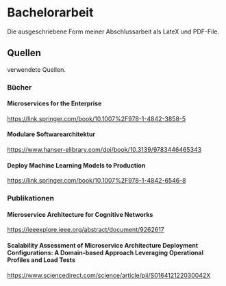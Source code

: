 # Bachelorarbeit
Die ausgeschriebene Form meiner Abschlussarbeit als LateX und PDF-File.

## Quellen
verwendete Quellen.

### Bücher
#### Microservices for the Enterprise
https://link.springer.com/book/10.1007%2F978-1-4842-3858-5

#### Modulare Softwarearchitektur
https://www.hanser-elibrary.com/doi/book/10.3139/9783446465343

#### Deploy Machine Learning Models to Production
https://link.springer.com/book/10.1007%2F978-1-4842-6546-8

### Publikationen
#### Microservice Architecture for Cognitive Networks
https://ieeexplore.ieee.org/abstract/document/9262617

#### Scalability Assessment of Microservice Architecture Deployment Configurations: A Domain-based Approach Leveraging Operational Profiles and Load Tests
https://www.sciencedirect.com/science/article/pii/S016412122030042X
